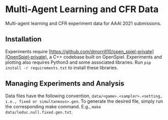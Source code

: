 # Multi-Agent Learning and CFR Data

Multi-agent learning and CFR experiment data for AAAI 2021 submissions.


## Installation

Experiments require [https://github.com/dmorrill10/open_spiel-private](OpenSpiel-private), a C++ codebase built on OpenSpiel.
Experiments and plotting also requires Python3 and some associated libraries. Run `pip install -r requirements.txt` to install these libraries.


## Managing Experiments and Analysis

Data files have the following convention, `data/<game>.<sampler>.<setting, i.e., fixed or simultaneous>.gen`.
To generate the desired file, simply run the corresponding make command. E.g., `make data/leduc.null.fixed.gen.txt`.
